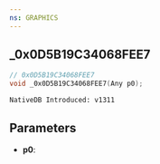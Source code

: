 ```yaml
---
ns: GRAPHICS
---
```

## _0x0D5B19C34068FEE7

```c
// 0x0D5B19C34068FEE7
void _0x0D5B19C34068FEE7(Any p0);
```

```
NativeDB Introduced: v1311
```

## Parameters
* **p0**:
